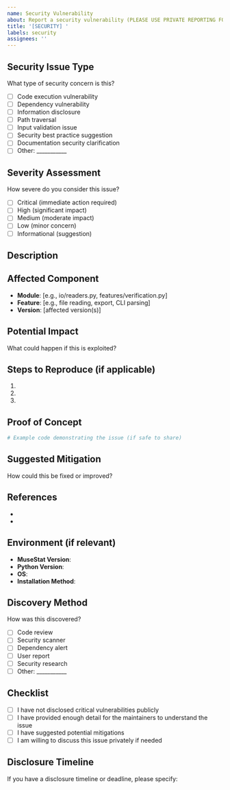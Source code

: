 ```yaml
---
name: Security Vulnerability
about: Report a security vulnerability (PLEASE USE PRIVATE REPORTING FOR CRITICAL ISSUES)
title: '[SECURITY] '
labels: security
assignees: ''
---
```


<!-- 
⚠️ IMPORTANT: For critical security vulnerabilities, please use GitHub's private
vulnerability reporting feature instead of creating a public issue.

Go to: Security tab → Report a vulnerability

For non-critical security suggestions or general security improvements,
you can use this template.
-->

## Security Issue Type

What type of security concern is this?
- [ ] Code execution vulnerability
- [ ] Dependency vulnerability
- [ ] Information disclosure
- [ ] Path traversal
- [ ] Input validation issue
- [ ] Security best practice suggestion
- [ ] Documentation security clarification
- [ ] Other: ___________

## Severity Assessment

How severe do you consider this issue?
- [ ] Critical (immediate action required)
- [ ] High (significant impact)
- [ ] Medium (moderate impact)
- [ ] Low (minor concern)
- [ ] Informational (suggestion)

## Description

<!-- Provide a clear description of the security issue or suggestion -->

## Affected Component

- **Module**: [e.g., io/readers.py, features/verification.py]
- **Feature**: [e.g., file reading, export, CLI parsing]
- **Version**: [affected version(s)]

## Potential Impact

What could happen if this is exploited?
<!-- Describe potential attack scenarios and impact -->

## Steps to Reproduce (if applicable)

<!-- Only if this is safe to share publicly -->

1. 
2. 
3. 

## Proof of Concept

<!-- Only include if this is not a critical vulnerability -->

```python
# Example code demonstrating the issue (if safe to share)
```

## Suggested Mitigation

How could this be fixed or improved?

## References

<!-- Link to CVEs, security advisories, or relevant documentation -->

- 
- 

## Environment (if relevant)

- **MuseStat Version**: 
- **Python Version**: 
- **OS**: 
- **Installation Method**: 

## Discovery Method

How was this discovered?
- [ ] Code review
- [ ] Security scanner
- [ ] Dependency alert
- [ ] User report
- [ ] Security research
- [ ] Other: ___________

## Checklist

- [ ] I have not disclosed critical vulnerabilities publicly
- [ ] I have provided enough detail for the maintainers to understand the issue
- [ ] I have suggested potential mitigations
- [ ] I am willing to discuss this issue privately if needed

## Disclosure Timeline

If you have a disclosure timeline or deadline, please specify:

<!-- Note: We aim to address security issues promptly -->


